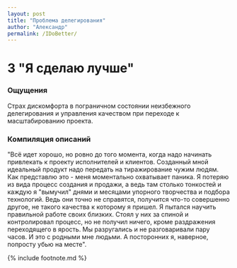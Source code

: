 ```yaml
---
layout: post
title: "Проблема делегирования"              
author: "Александр"                      
permalink: /IDoBetter/                                                                                                               
---                                                                                                                                                           
```

# 3 "Я сделаю лучше"

### Ощущения
Страх дискомфорта в пограничном состоянии неизбежного делегирования и управления качеством при переходе к масштабированию проекта.

### Компиляция описаний
"Всё идет хорошо, но ровно до того момента, когда надо начинать привлекать к проекту исполнителей и клиентов. Созданный мной идеальный продукт надо передать на тиражирование чужим людям. Как представлю это - меня моментально охватывает паника. Я потеряю из вида процесс создания и продажи, а ведь там столько тонкостей и каждую я "вымучил" днями и месяцами упорного творчества и подбора технологий. Ведь они точно не справятся, получится что-то совершенно другое, не такого качества к которому я пришел. Я пытался научить правильной работе своих близких. Стоял у них за спиной и контролировал процесс, но не получил ничего, кроме раздражения переходящего в ярость. Мы разругались и не разговаривали пару часов. И это с родными мне людьми. А посторонних я, наверное, попросту убью на месте".  

{% include footnote.md %}
